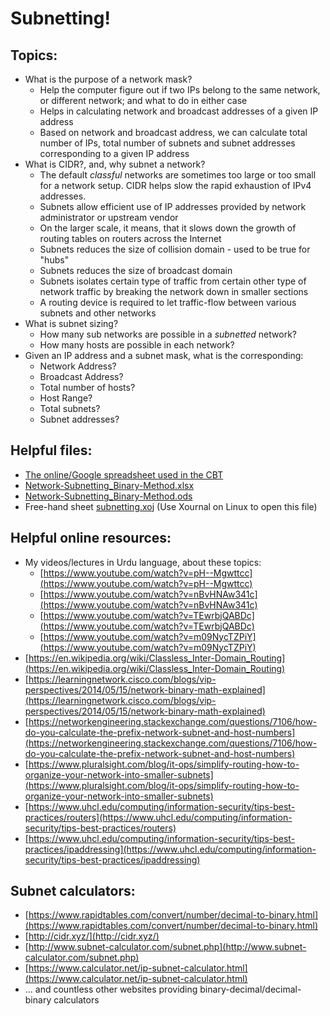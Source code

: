 # Subnetting!


## Topics:
* What is the purpose of a network mask?
  * Help the computer figure out if two IPs belong to the same network, or different network; and what to do in either case
  * Helps in calculating network and broadcast addresses of a given IP address
  * Based on network and broadcast address, we can calculate total number of IPs, total number of subnets and subnet addresses corresponding to a given IP address
* What is CIDR?, and, why subnet a network?
  * The default *classful* networks are sometimes too large or too small for a network setup. CIDR helps slow the rapid exhaustion of IPv4 addresses.
  * Subnets allow efficient use of IP addresses provided by network administrator or upstream vendor
  * On the larger scale, it means, that it slows down the growth of routing tables on routers across the Internet
  * Subnets reduces the size of collision domain - used to be true for "hubs"
  * Subnets reduces the size of broadcast domain
  * Subnets isolates certain type of traffic from certain other type of network traffic by breaking the network down in smaller sections
  * A routing device is required to let traffic-flow between various subnets and other networks
* What is subnet sizing?
  * How many sub networks are possible in a *subnetted* network?
  * How many hosts are possible in each network?
* Given an IP address and a subnet mask, what is the corresponding: 
  * Network Address? 
  * Broadcast Address? 
  * Total number of hosts?
  * Host Range? 
  * Total subnets?
  * Subnet addresses?

## Helpful files:
* [The online/Google spreadsheet used in the CBT](https://docs.google.com/spreadsheets/d/15EKKwzCn5uEutmqAf4rFJT0lrrbNxCzd8HHM_YSuczc/edit?usp=sharing)
* [Network-Subnetting_Binary-Method.xlsx](Network-Subnetting_Binary-Method.xlsx)
* [Network-Subnetting_Binary-Method.ods](Network-Subnetting_Binary-Method.ods)
* Free-hand sheet [subnetting.xoj](subnetting.xoj) (Use Xournal on Linux to open this file)

## Helpful online resources:
* My videos/lectures in Urdu language, about these topics:
  * [https://www.youtube.com/watch?v=pH--Mgwttcc](https://www.youtube.com/watch?v=pH--Mgwttcc)
  * [https://www.youtube.com/watch?v=nBvHNAw341c](https://www.youtube.com/watch?v=nBvHNAw341c)
  * [https://www.youtube.com/watch?v=TEwrbjQABDc](https://www.youtube.com/watch?v=TEwrbjQABDc)
  * [https://www.youtube.com/watch?v=m09NycTZPiY](https://www.youtube.com/watch?v=m09NycTZPiY)
* [https://en.wikipedia.org/wiki/Classless_Inter-Domain_Routing](https://en.wikipedia.org/wiki/Classless_Inter-Domain_Routing)
* [https://learningnetwork.cisco.com/blogs/vip-perspectives/2014/05/15/network-binary-math-explained](https://learningnetwork.cisco.com/blogs/vip-perspectives/2014/05/15/network-binary-math-explained)
* [https://networkengineering.stackexchange.com/questions/7106/how-do-you-calculate-the-prefix-network-subnet-and-host-numbers](https://networkengineering.stackexchange.com/questions/7106/how-do-you-calculate-the-prefix-network-subnet-and-host-numbers)
* [https://www.pluralsight.com/blog/it-ops/simplify-routing-how-to-organize-your-network-into-smaller-subnets](https://www.pluralsight.com/blog/it-ops/simplify-routing-how-to-organize-your-network-into-smaller-subnets)
* [https://www.uhcl.edu/computing/information-security/tips-best-practices/routers](https://www.uhcl.edu/computing/information-security/tips-best-practices/routers)
* [https://www.uhcl.edu/computing/information-security/tips-best-practices/ipaddressing](https://www.uhcl.edu/computing/information-security/tips-best-practices/ipaddressing)


## Subnet calculators:
* [https://www.rapidtables.com/convert/number/decimal-to-binary.html](https://www.rapidtables.com/convert/number/decimal-to-binary.html)
* [http://cidr.xyz/](http://cidr.xyz/)
* [http://www.subnet-calculator.com/subnet.php](http://www.subnet-calculator.com/subnet.php)
* [https://www.calculator.net/ip-subnet-calculator.html](https://www.calculator.net/ip-subnet-calculator.html)
* ... and countless other websites providing binary-decimal/decimal-binary calculators 

